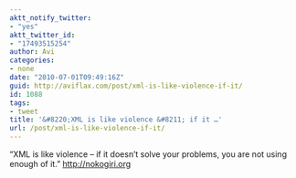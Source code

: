 ```yaml
---
aktt_notify_twitter:
- "yes"
aktt_twitter_id:
- "17493515254"
author: Avi
categories:
- none
date: "2010-07-01T09:49:16Z"
guid: http://aviflax.com/post/xml-is-like-violence-if-it/
id: 1088
tags:
- tweet
title: '&#8220;XML is like violence &#8211; if it …'
url: /post/xml-is-like-violence-if-it/
---
```

&#8220;XML is like violence &#8211; if it doesn’t solve your problems, you are not using enough of it.&#8221; <a href="http://nokogiri.org" rel="nofollow">http://nokogiri.org</a>